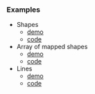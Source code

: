 ### Examples

* Shapes
  * [demo](shapes/index.html)
  * [code](https://github.com/jdeboi/p5.mapper/blob/main/examples/shapes/sketch.js)
* Array of mapped shapes
  * [demo](multiple/index.html)
  * [code](https://github.com/jdeboi/p5.mapper/blob/main/examples/multiple/sketch.js)
* Lines
  * [demo](lines/index.html)
  * [code](https://github.com/jdeboi/p5.mapper/blob/main/examples/lines/sketch.js)
